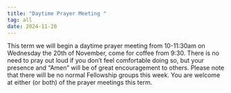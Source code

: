 ```yaml
---
title: "Daytime Prayer Meeting "
tag: all
date: 2024-11-20
---
```

This term we will begin a daytime prayer meeting from 10-11:30am on Wednesday the 20th of November, come for coffee from 9:30. There is no need to pray out loud if you don’t feel comfortable doing so, but your presence and “Amen” will be of great encouragement to others. Please note that there will be no normal Fellowship groups this week. You are welcome at either (or both) of the prayer meetings this term.